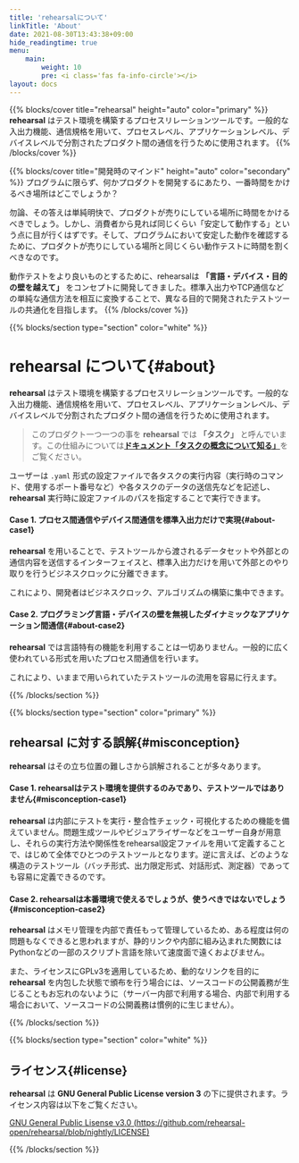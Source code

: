 ```yaml
---
title: 'rehearsalについて'
linkTitle: 'About'
date: 2021-08-30T13:43:38+09:00
hide_readingtime: true
menu:
    main:
        weight: 10
        pre: <i class='fas fa-info-circle'></i>
layout: docs
---
```


{{% blocks/cover title="rehearsal" height="auto" color="primary" %}}
**rehearsal** はテスト環境を構築するプロセスリレーションツールです。一般的な入出力機能、通信規格を用いて、プロセスレベル、アプリケーションレベル、デバイスレベルで分割されたプロダクト間の通信を行うために使用されます。
{{% /blocks/cover %}}

{{% blocks/cover title="開発時のマインド" height="auto" color="secondary" %}}
プログラムに限らず、何かプロダクトを開発するにあたり、一番時間をかけるべき場所はどこでしょうか？

勿論、その答えは単純明快で、プロダクトが売りにしている場所に時間をかけるべきでしょう。しかし、消費者から見れば同じくらい「安定して動作する」という点に目が行くはずです。そして、プログラムにおいて安定した動作を確認するために、プロダクトが売りにしている場所と同じくらい動作テストに時間を割くべきなのです。

動作テストをより良いものとするために、rehearsalは **「言語・デバイス・目的の壁を越えて」** をコンセプトに開発してきました。標準入出力やTCP通信などの単純な通信方法を相互に変換することで、異なる目的で開発されたテストツールの共通化を目指します。
{{% /blocks/cover %}}

{{% blocks/section type="section" color="white" %}}
# **rehearsal** について{#about}
**rehearsal** はテスト環境を構築するプロセスリレーションツールです。一般的な入出力機能、通信規格を用いて、プロセスレベル、アプリケーションレベル、デバイスレベルで分割されたプロダクト間の通信を行うために使用されます。

> このプロダクト一つ一つの事を **rehearsal** では **「タスク」** と呼んでいます。この仕組みについては[**ドキュメント「タスクの概念について知る」**](/documents/task-concepts)をご覧ください。

ユーザーは `.yaml` 形式の設定ファイルで各タスクの実行内容（実行時のコマンド、使用するポート番号など）や各タスクのデータの送信先などを記述し、 **rehearsal** 実行時に設定ファイルのパスを指定することで実行できます。

#### **Case 1. プロセス間通信やデバイス間通信を標準入出力だけで実現**{#about-case1}

**rehearsal** を用いることで、テストツールから渡されるデータセットや外部との通信内容を送信するインターフェイスと、標準入出力だけを用いて外部とのやり取りを行うビジネスクロックに分離できます。

これにより、開発者はビジネスクロック、アルゴリズムの構築に集中できます。

#### **Case 2. プログラミング言語・デバイスの壁を無視したダイナミックなアプリケーション間通信**{#about-case2}

**rehearsal** では言語特有の機能を利用することは一切ありません。一般的に広く使われている形式を用いたプロセス間通信を行います。

これにより、いままで用いられていたテストツールの流用を容易に行えます。

{{% /blocks/section %}}

{{% blocks/section type="section" color="primary" %}}
## **rehearsal** に対する誤解{#misconception}
**rehearsal** はその立ち位置の難しさから誤解されることが多々あります。
#### **Case 1. rehearsalはテスト環境を提供するのみであり、テストツールではありません**{#misconception-case1}
**rehearsal** は内部にテストを実行・整合性チェック・可視化するための機能を備えていません。問題生成ツールやビジュアライザーなどをユーザー自身が用意し、それらの実行方法や関係性をrehearsal設定ファイルを用いて定義することで、はじめて全体でひとつのテストツールとなります。逆に言えば、どのような構造のテストツール（バッチ形式、出力限定形式、対話形式、測定器）であっても容易に定義できるのです。

#### **Case 2. rehearsalは本番環境で使えるでしょうが、使うべきではないでしょう**{#misconception-case2}
**rehearsal** はメモリ管理を内部で責任もって管理しているため、ある程度は何の問題もなくできると思われますが、静的リンクや内部に組み込まれた関数にはPythonなどの一部のスクリプト言語を除いて速度面で遠くおよびません。

また、ライセンスにGPLv3を適用しているため、動的なリンクを目的に **rehearsal** を内包した状態で頒布を行う場合には、ソースコードの公開義務が生じることもお忘れのないように（サーバー内部で利用する場合、内部で利用する場合において、ソースコードの公開義務は慣例的に生じません）。

{{% /blocks/section %}}

{{% blocks/section type="section" color="white" %}}
## ライセンス{#license}

**rehearsal** は **GNU General Public License version 3** の下に提供されます。ライセンス内容は以下をご覧ください。

[GNU General Public Lisense v3.0 (https://github.com/rehearsal-open/rehearsal/blob/nightly/LICENSE)](https://github.com/rehearsal-open/rehearsal/blob/nightly/LICENSE)

{{% /blocks/section %}}
